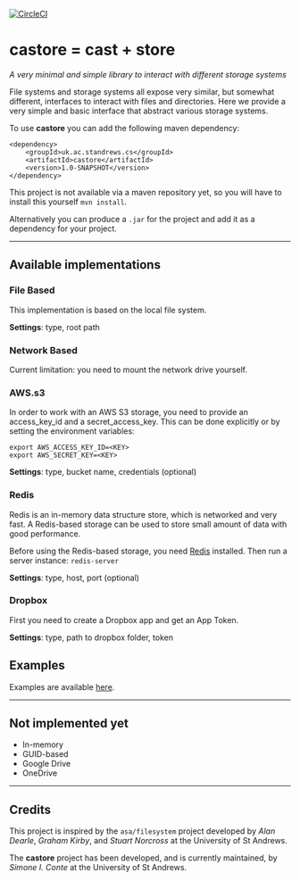 [![CircleCI](https://circleci.com/gh/stacs-srg/castore.svg?style=svg&circle-token=619302303a40d36f6e718006d26a804711dcbc91)](https://circleci.com/gh/stacs-srg/castore)

# castore = cast + store
*A very minimal and simple library to interact with different storage systems*

File systems and storage systems all expose very similar, but somewhat different, interfaces to interact with files and directories.
Here we provide a very simple and basic interface that abstract various storage systems.

To use **castore** you can add the following maven dependency:

```
<dependency>
    <groupId>uk.ac.standrews.cs</groupId>
    <artifactId>castore</artifactId>
    <version>1.0-SNAPSHOT</version>
</dependency>
```

This project is not available via a maven repository yet, so you will have to install this yourself `mvn install`.

Alternatively you can produce a `.jar` for the project and add it as a dependency for your project.

---

## Available implementations

### File Based

This implementation is based on the local file system.

**Settings**: type, root path

### Network Based

Current limitation: you need to mount the network drive yourself.


### AWS.s3

In order to work with an AWS S3 storage, you need to provide an access_key_id and a secret_access_key.
This can be done explicitly or by setting the environment variables:
```
export AWS_ACCESS_KEY_ID=<KEY>
export AWS_SECRET_KEY=<KEY>
```

**Settings**: type, bucket name, credentials (optional)

### Redis

Redis is an in-memory data structure store, which is networked and very fast.
A Redis-based storage can be used to store small amount of data with good performance.

Before using the Redis-based storage, you need [Redis](https://redis.io) installed. Then run a server instance: `redis-server`

**Settings**: type, host, port (optional)

### Dropbox

First you need to create a Dropbox app and get an App Token.

**Settings**: type, path to dropbox folder, token

## Examples

Examples are available [here](src/main/java/uk/ac/standrews/cs/storage/examples).

---

## Not implemented yet

- In-memory
- GUID-based
- Google Drive
- OneDrive

---

## Credits

This project is inspired by the `asa/filesystem` project developed by *Alan Dearle*, *Graham Kirby*, and *Stuart Norcross* at the University of St Andrews.

The **castore** project has been developed, and is currently maintained, by *Simone I. Conte* at the University of St Andrews.
